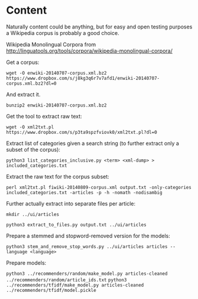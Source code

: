 # Content

Naturally content could be anything, but for easy and open testing purposes a
Wikipedia corpus is probably a good choice.

Wikipedia Monolingual Corpora from
http://linguatools.org/tools/corpora/wikipedia-monolingual-corpora/

Get a corpus:

`wget -O enwiki-20140707-corpus.xml.bz2 https://www.dropbox.com/s/j8kg3q6r7v7afd1/enwiki-20140707-corpus.xml.bz2?dl=0`

And extract it.

`bunzip2 enwiki-20140707-corpus.xml.bz2`

Get the tool to extract raw text:

`wget -O xml2txt.pl https://www.dropbox.com/s/p3ta9spzfviovk0/xml2txt.pl?dl=0`

Extract list of categories given a search string (to further extract only a subset of the corpus):

`python3 list_categories_inclusive.py <term> <xml-dump> > included_categories.txt`

Extract the raw text for the corpus subset:

`perl xml2txt.pl fiwiki-20140809-corpus.xml output.txt -only-categories included_categories.txt -articles -p -h -nomath -nodisambig`

Further actually extract into separate files per article:

`mkdir ../ui/articles`

`python3 extract_to_files.py output.txt ../ui/articles`

Prepare a stemmed and stopword-removed version for the models:

`python3 stem_and_remove_stop_words.py ../ui/articles articles --language <language>`

Prepare models:

`python3 ../recommenders/random/make_model.py articles-cleaned ../recommenders/random/article_ids.txt`
`python3 ../recommenders/tfidf/make_model.py articles-cleaned ../recommenders/tfidf/model.pickle`

